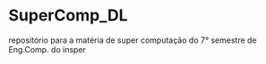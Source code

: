# SuperComp_DL
repositório para a matéria de super computação do 7° semestre de Eng.Comp. do insper
